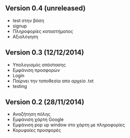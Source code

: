 ## Version 0.4 (unreleased)
   - test στην βάση
   - signup
   - Πληροφορίες καταστήματος
   - Αξιολόγηση

## Version 0.3 (12/12/2014)
  - Υπολογισμός απόστασης
  - Εμφάνιση προσφορών
  - Login
  - Παίρνει την τοποθεσία απο αρχείο .txt
  - testing 

## Version 0.2 (28/11/2014)
 - Αναζήτηση πόλης
 - Εμφάνιση χάρτη Google
 - Εμφάνιση pop up window στο χάρτη με πληροφορίες
 - Κορυφαίες προσφορές 
